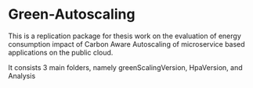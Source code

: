 # Green-Autoscaling
This is a replication package for thesis work on the evaluation of energy consumption impact of Carbon Aware Autoscaling of microservice based applications on the public cloud.

It consists 3 main folders, namely greenScalingVersion, HpaVersion, and Analysis
